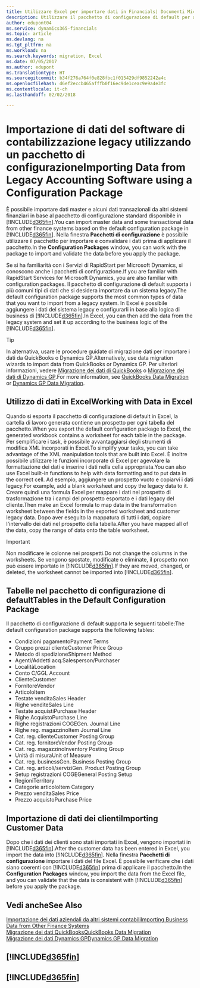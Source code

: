 ```yaml
---
title: Utilizzare Excel per importare dati in Financials| Documenti Microsoft
description: Utilizzare il pacchetto di configurazione di default per aggiungere i dati del cliente in Excel e importare nuovamente i dati in Finance and Operations, Business edition.
author: edupont04
ms.service: dynamics365-financials
ms.topic: article
ms.devlang: na
ms.tgt_pltfrm: na
ms.workload: na
ms.search.keywords: migration, Excel
ms.date: 07/05/2017
ms.author: edupont
ms.translationtype: HT
ms.sourcegitcommit: b34f276a764f0e828fbc1f015429df9852242a4c
ms.openlocfilehash: d6ef2eccb465afffb0f16ec9de1ceac9e9a4e3fc
ms.contentlocale: it-ch
ms.lasthandoff: 02/02/2018

---
```

# <a name="importing-data-from-legacy-accounting-software-using-a-configuration-package"></a><span data-ttu-id="0b7b7-103">Importazione di dati del software di contabilizzazione legacy utilizzando un pacchetto di configurazione</span><span class="sxs-lookup"><span data-stu-id="0b7b7-103">Importing Data from Legacy Accounting Software using a Configuration Package</span></span>
<span data-ttu-id="0b7b7-104">È possibile importare dati master e alcuni dati transazionali da altri sistemi finanziari in base al pacchetto di configurazione standard disponibile in [!INCLUDE[d365fin](includes/d365fin_md.md)].</span><span class="sxs-lookup"><span data-stu-id="0b7b7-104">You can import master data and some transactional data from other finance systems based on the default configuration package in [!INCLUDE[d365fin](includes/d365fin_md.md)].</span></span> <span data-ttu-id="0b7b7-105">Nella finestra **Pacchetti di configurazione** è possibile utilizzare il pacchetto per importare e convalidare i dati prima di applicare il pacchetto.</span><span class="sxs-lookup"><span data-stu-id="0b7b7-105">In the **Configuration Packages** window, you can work with the package to import and validate the data before you apply the package.</span></span>  

<span data-ttu-id="0b7b7-106">Se si ha familiarità con i Servizi di RapidStart per Microsoft Dynamics, si conoscono anche i pacchetti di configurazione.</span><span class="sxs-lookup"><span data-stu-id="0b7b7-106">If you are familiar with RapidStart Services for Microsoft Dynamics, you are also familiar with configuration packages.</span></span> <span data-ttu-id="0b7b7-107">Il pacchetto di configurazione di default supporta i più comuni tipi di dati che si desidera importare da un sistema legacy.</span><span class="sxs-lookup"><span data-stu-id="0b7b7-107">The default configuration package supports the most common types of data that you want to import from a legacy system.</span></span> <span data-ttu-id="0b7b7-108">In Excel è possibile aggiungere i dati del sistema legacy e configurarli in base alla logica di business di [!INCLUDE[d365fin](includes/d365fin_md.md)].</span><span class="sxs-lookup"><span data-stu-id="0b7b7-108">In Excel, you can then add the data from the legacy system and set it up according to the business logic of the [!INCLUDE[d365fin](includes/d365fin_md.md)].</span></span>  

> [!TIP]  
>   <span data-ttu-id="0b7b7-109">In alternativa, usare le procedure guidate di migrazione dati per importare i dati da QuickBooks o Dynamics GP.</span><span class="sxs-lookup"><span data-stu-id="0b7b7-109">Alternatively, use data migration wizards to import data from QuickBooks or Dynamics GP.</span></span> <span data-ttu-id="0b7b7-110">Per ulteriori informazioni, vedere [Migrazione dei dati di QuickBooks](ui-extensions-quickbooks-data-migration.md) o [Migrazione dei dati di Dynamics GP](ui-extensions-dynamicsgp-data-migration.md).</span><span class="sxs-lookup"><span data-stu-id="0b7b7-110">For more information, see [QuickBooks Data Migration](ui-extensions-quickbooks-data-migration.md) or [Dynamics GP Data Migration](ui-extensions-dynamicsgp-data-migration.md).</span></span>  

## <a name="working-with-data-in-excel"></a><span data-ttu-id="0b7b7-111">Utilizzo di dati in Excel</span><span class="sxs-lookup"><span data-stu-id="0b7b7-111">Working with Data in Excel</span></span>
<span data-ttu-id="0b7b7-112">Quando si esporta il pacchetto di configurazione di default in Excel, la cartella di lavoro generata contiene un prospetto per ogni tabella del pacchetto.</span><span class="sxs-lookup"><span data-stu-id="0b7b7-112">When you export the default configuration package to Excel, the generated workbook contains a worksheet for each table in the package.</span></span> <span data-ttu-id="0b7b7-113">Per semplificare i task, è possibile avvantaggiarsi degli strumenti di modifica XML incorporati in Excel.</span><span class="sxs-lookup"><span data-stu-id="0b7b7-113">To simplify your tasks, you can take advantage of the XML manipulation tools that are built into Excel.</span></span> <span data-ttu-id="0b7b7-114">È inoltre possibile utilizzare le funzioni incorporate di Excel per agevolare la formattazione dei dati e inserire i dati nella cella appropriata.</span><span class="sxs-lookup"><span data-stu-id="0b7b7-114">You can also use Excel built-in functions to help with data formatting and to put data in the correct cell.</span></span> <span data-ttu-id="0b7b7-115">Ad esempio, aggiungere un prospetto vuoto e copiarvi i dati legacy.</span><span class="sxs-lookup"><span data-stu-id="0b7b7-115">For example, add a blank worksheet and copy the legacy data to it.</span></span> <span data-ttu-id="0b7b7-116">Creare quindi una formula Excel per mappare i dati nel prospetto di trasformazione tra i campi del prospetto esportato e i dati legacy del cliente.</span><span class="sxs-lookup"><span data-stu-id="0b7b7-116">Then make an Excel formula to map data in the transformation worksheet between the fields in the exported worksheet and customer legacy data.</span></span> <span data-ttu-id="0b7b7-117">Dopo aver eseguito la mappatura di tutti i dati, copiare l'intervallo dei dati nel prospetto della tabella.</span><span class="sxs-lookup"><span data-stu-id="0b7b7-117">After you have mapped all of the data, copy the range of data onto the table worksheet.</span></span>  

> [!IMPORTANT]  
>  <span data-ttu-id="0b7b7-118">Non modificare le colonne nei prospetti.</span><span class="sxs-lookup"><span data-stu-id="0b7b7-118">Do not change the columns in the worksheets.</span></span> <span data-ttu-id="0b7b7-119">Se vengono spostate, modificate o eliminate, il prospetto non può essere importato in [!INCLUDE[d365fin](includes/d365fin_md.md)].</span><span class="sxs-lookup"><span data-stu-id="0b7b7-119">If they are moved, changed, or deleted, the worksheet cannot be imported into [!INCLUDE[d365fin](includes/d365fin_md.md)].</span></span>

## <a name="tables-in-the-default-configuration-package"></a><span data-ttu-id="0b7b7-120">Tabelle nel pacchetto di configurazione di default</span><span class="sxs-lookup"><span data-stu-id="0b7b7-120">Tables in the Default Configuration Package</span></span>
<span data-ttu-id="0b7b7-121">Il pacchetto di configurazione di default supporta le seguenti tabelle:</span><span class="sxs-lookup"><span data-stu-id="0b7b7-121">The default configuration package supports the following tables:</span></span>

-   <span data-ttu-id="0b7b7-122">Condizioni pagamento</span><span class="sxs-lookup"><span data-stu-id="0b7b7-122">Payment Terms</span></span>
-   <span data-ttu-id="0b7b7-123">Gruppo prezzi cliente</span><span class="sxs-lookup"><span data-stu-id="0b7b7-123">Customer Price Group</span></span>
-   <span data-ttu-id="0b7b7-124">Metodo di spedizione</span><span class="sxs-lookup"><span data-stu-id="0b7b7-124">Shipment Method</span></span>
-   <span data-ttu-id="0b7b7-125">Agenti/Addetti acq.</span><span class="sxs-lookup"><span data-stu-id="0b7b7-125">Salesperson/Purchaser</span></span>
-   <span data-ttu-id="0b7b7-126">Località</span><span class="sxs-lookup"><span data-stu-id="0b7b7-126">Location</span></span>
-   <span data-ttu-id="0b7b7-127">Conto C/G</span><span class="sxs-lookup"><span data-stu-id="0b7b7-127">GL Account</span></span>
-   <span data-ttu-id="0b7b7-128">Cliente</span><span class="sxs-lookup"><span data-stu-id="0b7b7-128">Customer</span></span>
-   <span data-ttu-id="0b7b7-129">Fornitore</span><span class="sxs-lookup"><span data-stu-id="0b7b7-129">Vendor</span></span>
-   <span data-ttu-id="0b7b7-130">Articolo</span><span class="sxs-lookup"><span data-stu-id="0b7b7-130">Item</span></span>
-   <span data-ttu-id="0b7b7-131">Testate vendita</span><span class="sxs-lookup"><span data-stu-id="0b7b7-131">Sales Header</span></span>
-   <span data-ttu-id="0b7b7-132">Righe vendite</span><span class="sxs-lookup"><span data-stu-id="0b7b7-132">Sales Line</span></span>
-   <span data-ttu-id="0b7b7-133">Testate acquisti</span><span class="sxs-lookup"><span data-stu-id="0b7b7-133">Purchase Header</span></span>
-   <span data-ttu-id="0b7b7-134">Righe Acquisto</span><span class="sxs-lookup"><span data-stu-id="0b7b7-134">Purchase Line</span></span>
-   <span data-ttu-id="0b7b7-135">Righe registrazioni COGE</span><span class="sxs-lookup"><span data-stu-id="0b7b7-135">Gen. Journal Line</span></span>
-   <span data-ttu-id="0b7b7-136">Righe reg. magazzino</span><span class="sxs-lookup"><span data-stu-id="0b7b7-136">Item Journal Line</span></span>
-   <span data-ttu-id="0b7b7-137">Cat. reg. cliente</span><span class="sxs-lookup"><span data-stu-id="0b7b7-137">Customer Posting Group</span></span>
-   <span data-ttu-id="0b7b7-138">Cat. reg. fornitore</span><span class="sxs-lookup"><span data-stu-id="0b7b7-138">Vendor Posting Group</span></span>
-   <span data-ttu-id="0b7b7-139">Cat. reg. magazzino</span><span class="sxs-lookup"><span data-stu-id="0b7b7-139">Inventory Posting Group</span></span>
-   <span data-ttu-id="0b7b7-140">Unità di misura</span><span class="sxs-lookup"><span data-stu-id="0b7b7-140">Unit of Measure</span></span>
-   <span data-ttu-id="0b7b7-141">Cat. reg. business</span><span class="sxs-lookup"><span data-stu-id="0b7b7-141">Gen. Business Posting Group</span></span>
-   <span data-ttu-id="0b7b7-142">Cat. reg. articoli/servizi</span><span class="sxs-lookup"><span data-stu-id="0b7b7-142">Gen. Product Posting Group</span></span>
-   <span data-ttu-id="0b7b7-143">Setup registrazioni COGE</span><span class="sxs-lookup"><span data-stu-id="0b7b7-143">General Posting Setup</span></span>
-   <span data-ttu-id="0b7b7-144">Regioni</span><span class="sxs-lookup"><span data-stu-id="0b7b7-144">Territory</span></span>
-   <span data-ttu-id="0b7b7-145">Categorie articolo</span><span class="sxs-lookup"><span data-stu-id="0b7b7-145">Item Category</span></span>
-   <span data-ttu-id="0b7b7-146">Prezzo vendita</span><span class="sxs-lookup"><span data-stu-id="0b7b7-146">Sales Price</span></span>
-   <span data-ttu-id="0b7b7-147">Prezzo acquisto</span><span class="sxs-lookup"><span data-stu-id="0b7b7-147">Purchase Price</span></span>

## <a name="importing-customer-data"></a><span data-ttu-id="0b7b7-148">Importazione di dati dei clienti</span><span class="sxs-lookup"><span data-stu-id="0b7b7-148">Importing Customer Data</span></span>
<span data-ttu-id="0b7b7-149">Dopo che i dati dei clienti sono stati importati in Excel, vengono importati in [!INCLUDE[d365fin](includes/d365fin_md.md)].</span><span class="sxs-lookup"><span data-stu-id="0b7b7-149">After the customer data has been entered in Excel, you import the data into [!INCLUDE[d365fin](includes/d365fin_md.md)].</span></span> <span data-ttu-id="0b7b7-150">Nella finestra **Pacchetti di configurazione** importare i dati del file Excel. È possibile verificare che i dati siano coerenti con [!INCLUDE[d365fin](includes/d365fin_md.md)] prima di applicare il pacchetto.</span><span class="sxs-lookup"><span data-stu-id="0b7b7-150">In the **Configuration Packages** window, you import the data from the Excel file, and you can validate that the data is consistent with [!INCLUDE[d365fin](includes/d365fin_md.md)] before you apply the package.</span></span>

## <a name="see-also"></a><span data-ttu-id="0b7b7-151">Vedi anche</span><span class="sxs-lookup"><span data-stu-id="0b7b7-151">See Also</span></span>
[<span data-ttu-id="0b7b7-152">Importazione dei dati aziendali da altri sistemi contabili</span><span class="sxs-lookup"><span data-stu-id="0b7b7-152">Importing Business Data from Other Finance Systems</span></span>](upload-data.md)  
[<span data-ttu-id="0b7b7-153">Migrazione dei dati QuickBooks</span><span class="sxs-lookup"><span data-stu-id="0b7b7-153">QuickBooks Data Migration</span></span>](ui-extensions-quickbooks-data-migration.md)  
[<span data-ttu-id="0b7b7-154">Migrazione dei dati Dynamics GP</span><span class="sxs-lookup"><span data-stu-id="0b7b7-154">Dynamics GP Data Migration</span></span>](ui-extensions-dynamicsgp-data-migration.md)  

## [!INCLUDE[d365fin](includes/free_trial_md.md)]  
## [!INCLUDE[d365fin](includes/training_link_md.md)]

